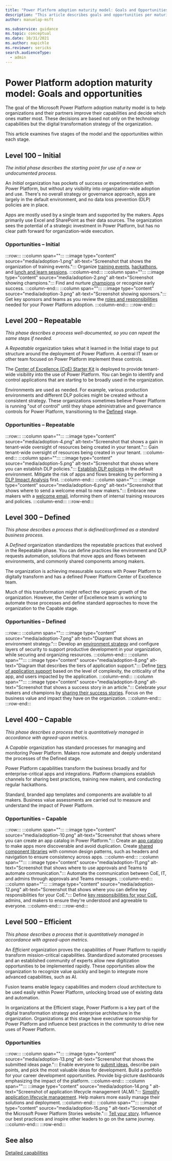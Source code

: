 ```yaml
---
title: "Power Platform adoption maturity model: Goals and Opportunities - Microsoft Power Platform | MicrosoftDocs"
description: "This article describes goals and opportunities per maturity stage in the Power Platform adoption maturity model."
author: manuelap-msft

ms.subservice: guidance
ms.topic: conceptual
ms.date: 10/31/2021
ms.author: mapichle
ms.reviewer: sericks
search.audienceType: 
  - admin
---
```


# Power Platform adoption maturity model: Goals and opportunities

The goal of the Microsoft Power Platform adoption maturity model is to help organizations and their partners improve their capabilities and decide which ones matter most. These decisions are based not only on the technology capabilities but the digital transformation strategy of the organization.

This article examines five stages of the model and the opportunities within each stage.

## Level 100 – Initial

*The initial phase describes the starting point for use of a new or undocumented process.*

An *Initial* organization has pockets of success or experimentation with Power Platform, but without any visibility into organization-wide adoption and use. There's no overall strategy or governance approach, apps are largely in the default environment, and no data loss prevention (DLP) policies are in place.

Apps are mostly used by a single team and supported by the makers. Apps primarily use Excel and SharePoint as their data sources. The organization sees the potential of a strategic investment in Power Platform, but has no clear path forward for organization-wide execution.

### Opportunities – Initial

:::row:::
   :::column span="":::
       :::image type="content" source="media/adoption-1.png" alt-text="Screenshot that shows the organization of training events.":::
       Organize [training events](https://aka.ms/powerappsdemos), [hackathons](hackathons.md), and [lunch and learn sessions](in-a-day.md#lunch-and-learn).
   :::column-end:::
   :::column span="":::
       :::image type="content" source="media/adoption-2.png" alt-text="Screenshot showing champions.":::
       Find and nurture [champions](champions.md) or recognize early success.
   :::column-end:::
   :::column span="":::
       :::image type="content" source="media/adoption-3.png" alt-text="Screenshot showing sponsors.":::
       Get key sponsors and teams as you review the [roles and responsibilities](roles.md) needed for your Power Platform adoption.
   :::column-end:::
:::row-end:::

## Level 200 – Repeatable

*This phase describes a process well-documented, so you can repeat the same steps if needed.*

A *Repeatable* organization takes what it learned in the Initial stage to put structure around the deployment of Power Platform. A central IT team or other team focused on Power Platform implement these controls.  

The [Center of Excellence (CoE) Starter Kit](../coe/starter-kit.md) is deployed to provide tenant-wide visibility into the use of Power Platform. You can begin to identify and control applications that are starting to be broadly used in the organization.

Environments are used as needed. For example, various production environments and different DLP policies might be created without a consistent strategy. These organizations sometimes believe Power Platform is running "out of control" until they shape administrative and governance controls for Power Platform, transitioning to the [Defined](#level-300--defined) stage.

### Opportunities – Repeatable

:::row:::
   :::column span="":::
       :::image type="content" source="media/adoption-4.png" alt-text="Screenshot that shows a gain in tenant-wide oversight of resources being created in your tenant.":::
       Gain tenant-wide oversight of resources being created in your tenant.
   :::column-end:::
   :::column span="":::
       :::image type="content" source="media/adoption-5.png" alt-text="Screenshot that shows where you can establish DLP policies.":::
       [Establish DLP policies](dlp-strategy.md) in the default environment. Mitigate the risk of apps and flows breaking by performing a [DLP Impact Analysis](../coe/core-components.md#dlp-editor-v2) first.
  :::column-end:::
  :::column span="":::
      :::image type="content" source="media/adoption-6.png" alt-text="Screenshot that shows where to send a welcome email to new makers.":::
      Embrace new makers with a [welcome email](onboard-makers.md), informing them of internal training resources and policies.
  :::column-end:::
:::row-end:::

## Level 300 – Defined

*This phase describes a process that is defined/confirmed as a standard business process.*

A *Defined* organization standardizes the repeatable practices that evolved in the Repeatable phase. You can define practices like environment and DLP requests automation, solutions that move apps and flows between environments, and commonly shared components among makers.

The organization is achieving measurable success with Power Platform to digitally transform and has a defined Power Platform Center of Excellence team.

Much of this transformation might reflect the organic growth of the organization. However, the Center of Excellence team is working to automate those processes and define standard approaches to move the organization to the Capable stage.

### Opportunities – Defined

:::row:::
   :::column span="":::
      :::image type="content" source="media/adoption-7.png" alt-text="Diagram that shows an environment strategy.":::
      Develop an [environment strategy](environment-strategy.md) and configure layers of security to support productive development in your organization, while securing and organizing resources.
   :::column-end:::
   :::column span="":::
      :::image type="content" source="media/adoption-8.png" alt-text="Diagram that describes the tiers of application support.":::
      Define [tiers of application support](environment-strategy.md#factors-that-influence-provisioning) based on the level of complexity, the criticality of the app, and users impacted by the application.
   :::column-end:::
   :::column span="":::
       :::image type="content" source="media/adoption-9.png" alt-text="Screenshot that shows a success story in an article.":::
       Celebrate your makers and champions by [sharing their success stories](show-and-tell.md). Focus on the business value and impact they have on the organization.
   :::column-end:::
:::row-end:::

## Level 400 – Capable

*This phase describes a process that is quantitatively managed in accordance with agreed-upon metrics.*

A *Capable* organization has standard processes for managing and monitoring Power Platform. Makers now automate and deeply understand the processes of the Defined stage.

Power Platform capabilities transform the business broadly and for enterprise-critical apps and integrations. Platform champions establish channels for sharing best practices, training new makers, and conducting regular hackathons.

Standard, branded app templates and components are available to all makers. Business value assessments are carried out to measure and understand the impact of Power Platform.

### Opportunities – Capable

:::row:::
    :::column span="":::
        :::image type="content" source="media/adoption-10.png" alt-text="Screenshot that shows where you can create an app catalog in Power Platform.":::
        Create an [app catalog](../coe/core-components.md#app-catalog) to make apps more discoverable and avoid duplication. Create [shared component libraries](reusable.md) with common design patterns, such as headers and navigation to ensure consistency across apps.
    :::column-end:::
    :::column span="":::
        :::image type="content" source="media/adoption-11.png" alt-text="Screenshot that shows where to use approvals and Teams to automate communication.":::
        Automate the communication between CoE, IT, and admins through approvals and Teams messages.
   :::column-end:::
   :::column span="":::
       :::image type="content" source="media/adoption-12.png" alt-text="Screenshot that shows where you can define key responsibilities for your CoE.":::
       Define [key responsibilities for your CoE](coe.md), admins, and makers to ensure they're understood and agreeable to everyone.
   :::column-end:::
:::row-end:::

## Level 500 – Efficient

*This phase describes a process that is quantitatively managed in accordance with agreed-upon metrics.*

An *Efficient* organization proves the capabilities of Power Platform to rapidly transform mission-critical capabilities. Standardized automated processes and an established community of experts allow new digitization opportunities to be implemented rapidly. These opportunities allow the organization to recognize value quickly and begin to integrate more advanced capabilities, such as AI.

Fusion teams enable legacy capabilities and modern cloud architecture to be used easily within Power Platform, unlocking broad use of existing data and automation.

In organizations at the Efficient stage, Power Platform is a key part of the digital transformation strategy and enterprise architecture in the organization. Organizations at this stage have executive sponsorship for Power Platform and influence best practices in the community to drive new uses of Power Platform.

### Opportunities

:::row:::
    :::column span="":::
        :::image type="content" source="media/adoption-13.png" alt-text="Screenshot that shows the submitted ideas page.":::
        Enable everyone to [submit ideas](../coe/use-innovationbacklog.md), describe pain points, and pick the most valuable ideas for development. Build a portfolio for your career development opportunities. Provide big-picture dashboards emphasizing the impact of the platform.
    :::column-end:::
    :::column span="":::
        :::image type="content" source="media/adoption-14.png " alt-text="Screenshot of application lifecycle management (ALM).":::
        [Simplify application lifecycle management](../coe/almaccelerator-components.md). Help makers more easily manage their solutions and deployment.
    :::column-end:::
    :::column span="":::
        :::image type="content" source="media/adoption-15.png " alt-text="Screenshot of the Microsoft Power Platform Stories website.":::
        [Tell your story](https://aka.ms/powerplatformstories). Influence our best practices and inspire other leaders to go on the same journey.
    :::column-end:::
:::row-end:::

## See also

[Detailed capabilities](maturity-model-details.md)

